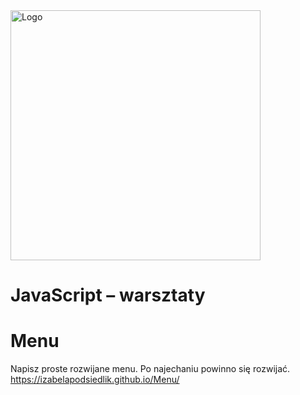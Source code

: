 <img alt="Logo" src="http://coderslab.pl/svg/logo-coderslab.svg" width="400">

# JavaScript &ndash; warsztaty
# Menu

Napisz proste rozwijane menu. Po najechaniu powinno się rozwijać.
 https://izabelapodsiedlik.github.io/Menu/
